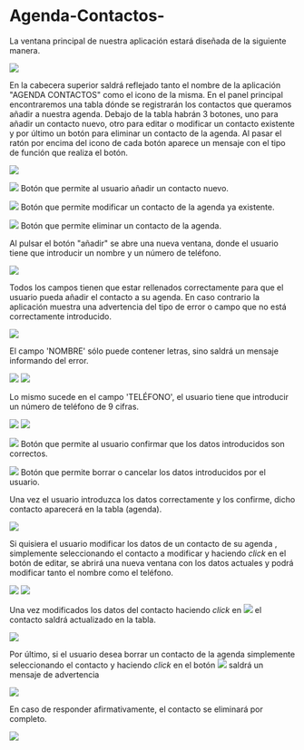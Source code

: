 # Agenda-Contactos-
La ventana principal de nuestra aplicación estará diseñada de la siguiente manera.

![](https://github.com/CAMP09/Agenda-Contactos-/blob/main/GestionContactos/img/imgCruz.png)

En la cabecera superior saldrá reflejado tanto el nombre de la aplicación "AGENDA CONTACTOS" como el icono de la misma.
En el panel principal encontraremos una tabla dónde se registrarán los contactos que queramos añadir a nuestra agenda.
Debajo de la tabla habrán 3 botones, uno para añadir un contacto nuevo, otro para editar o modificar un contacto existente y por último un botón para eliminar un contacto de la agenda. Al pasar el ratón por encima del icono de cada botón aparece un mensaje con el tipo de función que realiza el botón.

![](https://github.com/CAMP09/Agenda-Contactos-/blob/main/GestionContactos/img/img3Iconos.png)

![](https://github.com/CAMP09/Agenda-Contactos-/blob/main/GestionContactos/img/imgAdd.png) Botón que permite al usuario añadir un contacto nuevo.

![](RackMultipart20231128-1-wtcwyf_html_678e740b192207a6.png) Botón que permite modificar un contacto de la agenda ya existente.

![](RackMultipart20231128-1-wtcwyf_html_a56bef7724601531.png) Botón que permite eliminar un contacto de la agenda.

Al pulsar el botón "añadir" se abre una nueva ventana, donde el usuario tiene que introducir un nombre y un número de teléfono.

![](RackMultipart20231128-1-wtcwyf_html_169a21089397a1c0.png)

Todos los campos tienen que estar rellenados correctamente para que el usuario pueda añadir el contacto a su agenda. En caso contrario la aplicación muestra una advertencia del tipo de error o campo que no está correctamente introducido.

![](RackMultipart20231128-1-wtcwyf_html_fcf8d688857377da.png)

El campo 'NOMBRE' sólo puede contener letras, sino saldrá un mensaje informando del error.

![](RackMultipart20231128-1-wtcwyf_html_980a72a1560fb903.png) ![](RackMultipart20231128-1-wtcwyf_html_17c417e1f2d1e37a.png)

Lo mismo sucede en el campo 'TELÉFONO', el usuario tiene que introducir un número de teléfono de 9 cifras.

![](RackMultipart20231128-1-wtcwyf_html_e71dd87361d5465d.png) ![](RackMultipart20231128-1-wtcwyf_html_be2fcdfe5065df79.png)

![](RackMultipart20231128-1-wtcwyf_html_6074b92928bf79d3.png) Botón que permite al usuario confirmar que los datos introducidos son correctos.

![](RackMultipart20231128-1-wtcwyf_html_14973b71cc2b96c0.png) Botón que permite borrar o cancelar los datos introducidos por el usuario.

Una vez el usuario introduzca los datos correctamente y los confirme, dicho contacto aparecerá en la tabla (agenda).

![](RackMultipart20231128-1-wtcwyf_html_de3da24f45fdcb54.png)

Si quisiera el usuario modificar los datos de un contacto de su agenda , simplemente seleccionando el contacto a modificar y haciendo _click_ en el botón de editar, se abrirá una nueva ventana con los datos actuales y podrá modificar tanto el nombre como el teléfono.

![](RackMultipart20231128-1-wtcwyf_html_52dffdd35c6379b3.png) ![](RackMultipart20231128-1-wtcwyf_html_7ae3c5c66a682919.png)

Una vez modificados los datos del contacto haciendo _click_ en ![](RackMultipart20231128-1-wtcwyf_html_eb4a7c45affb5027.png) el contacto saldrá actualizado en la tabla.

![](RackMultipart20231128-1-wtcwyf_html_1e0505ffe2fa3209.png)

Por último, si el usuario desea borrar un contacto de la agenda simplemente seleccionando el contacto y haciendo _click_ en el botón ![](RackMultipart20231128-1-wtcwyf_html_94aba50e54258e74.png) saldrá un mensaje de advertencia

![](RackMultipart20231128-1-wtcwyf_html_f651b416df2e599b.png)

En caso de responder afirmativamente, el contacto se eliminará por completo.

![](RackMultipart20231128-1-wtcwyf_html_3714f65a9b35603d.png)
